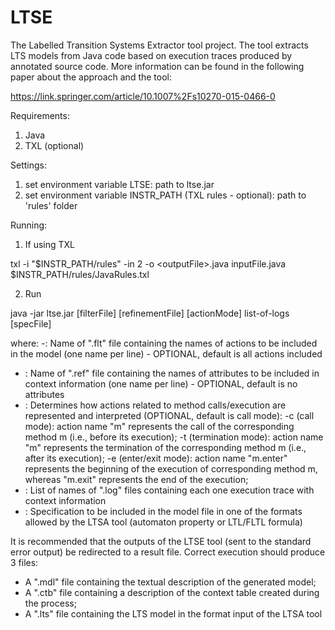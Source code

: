 LTSE
====

The Labelled Transition Systems Extractor tool project. The tool extracts LTS models from Java code based on execution traces produced by annotated source code. More information can be found in the following paper about the approach and the tool:

https://link.springer.com/article/10.1007%2Fs10270-015-0466-0

Requirements:
1. Java
2. TXL (optional)

Settings:
1. set environment variable LTSE: path to ltse.jar
2. set environment variable INSTR_PATH (TXL rules - optional): path to 'rules' folder

Running:
1. If using TXL

  txl -i "$INSTR_PATH/rules" -in 2 -o \<outputFile\>.java inputFile.java $INSTR_PATH/rules/JavaRules.txl

2. Run

  java -jar ltse.jar [filterFile] [refinementFile] [actionMode] list-of-logs [specFile]
  

where:
 -<filterFile>: Name of ".flt" file containing the names of actions to be included in the model (one name per line) - OPTIONAL, default is all actions included
 - <refinementFile>: Name of ".ref" file containing the names of attributes to be included in context information (one name per line) - OPTIONAL, default is no attributes
 - <actionMode>: Determines how actions related to method calls/execution are represented and interpreted (OPTIONAL, default is call mode):
    -c (call mode): action name "m" represents the call of the corresponding method m (i.e., before its execution);
    -t (termination mode): action name "m" represents the termination of the corresponding method m (i.e., after its execution);
    -e (enter/exit mode): action name "m.enter" represents the beginning of the execution of corresponding method m, whereas "m.exit" represents the end of the execution;
 - <list-of-logs>: List of names of ".log" files containing each one execution trace with context information
 - <specFile>: Specification to be included in the model file in one of the formats allowed by the LTSA tool (automaton property or LTL/FLTL formula) 
  
  It is recommended that the outputs of the LTSE tool (sent to the standard error output) be redirected to a result file.
  Correct execution should produce 3 files:
  
- A ".mdl" file containing the textual description of the generated model;
- A ".ctb" file containing a description of the context table created during the process;
- A ".lts" file containing the LTS model in the format input of the LTSA tool


